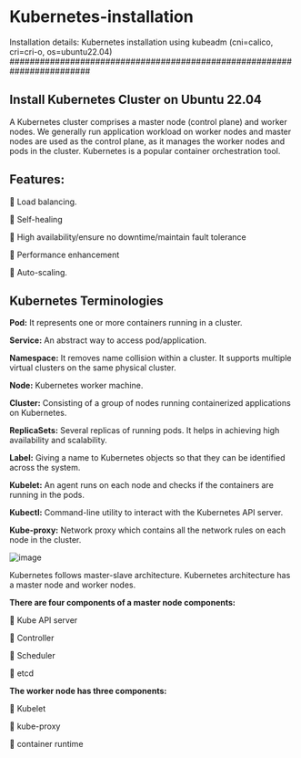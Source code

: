 # Kubernetes-installation
Installation details: Kubernetes installation using kubeadm (cni=calico, cri=cri-o, os=ubuntu22.04)
########################################################################

Install Kubernetes Cluster on Ubuntu 22.04
--------------------------------------------
A Kubernetes cluster comprises a master node (control plane) and worker nodes. We generally run application workload on worker nodes and master nodes are used as the control plane, as it manages the worker nodes and pods in the cluster.
Kubernetes is a popular container orchestration tool.

Features:
----------------
	Load balancing.

	Self-healing

	High availability/ensure no downtime/maintain fault tolerance

	Performance enhancement

	Auto-scaling.


Kubernetes Terminologies
----------------------------
**Pod:** It represents one or more containers running in a cluster.

**Service:** An abstract way to access pod/application.

**Namespace:** It removes name collision within a cluster. It supports multiple virtual clusters on the same physical cluster.

**Node:** Kubernetes worker machine.

**Cluster:** Consisting of a group of nodes running containerized applications on Kubernetes.

**ReplicaSets:** Several replicas of running pods. It helps in achieving high availability and scalability.

**Label:** Giving a name to Kubernetes objects so that they can be identified across the system.

**Kubelet:** An agent runs on each node and checks if the containers are running in the pods.

**Kubectl:** Command-line utility to interact with the Kubernetes API server.

**Kube-proxy:** Network proxy which contains all the network rules on each node in the cluster.


![image](https://github.com/aicloudpost/kubernetes-installation/assets/166476986/3726bce7-677d-4860-ade1-ac0dee491759)


Kubernetes follows master-slave architecture. Kubernetes architecture has a master node and worker nodes. 

**There are four components of a master node components:**

	Kube API server

	Controller

	Scheduler

	etcd

**The worker node has three components:**

	Kubelet

	kube-proxy

	container runtime

